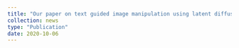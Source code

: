 ```yaml
---
title: "Our paper on text guided image manipulation using latent diffusion models is accepted at BMVC 2022 [preprint]([https://arxiv.org/abs/2210.02249])"
collection: news
type: "Publication"
date: 2020-10-06
---
```

